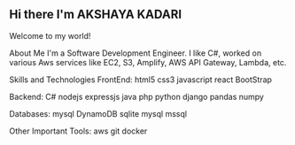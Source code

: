 ## Hi there I'm AKSHAYA KADARI
Welcome to my world!

About Me
I'm a Software Development Engineer. I like C#, worked on various Aws services like EC2, S3, Amplify, AWS API Gateway, Lambda, etc.



Skills and Technologies
FrontEnd:
html5   css3   javascript   react   BootStrap   

Backend:
  C# nodejs   expressjs   java   php  python   django   pandas   numpy   

Databases:
mysql   DynamoDB   sqlite   mysql   mssql  

Other Important Tools:
aws   git   docker    
